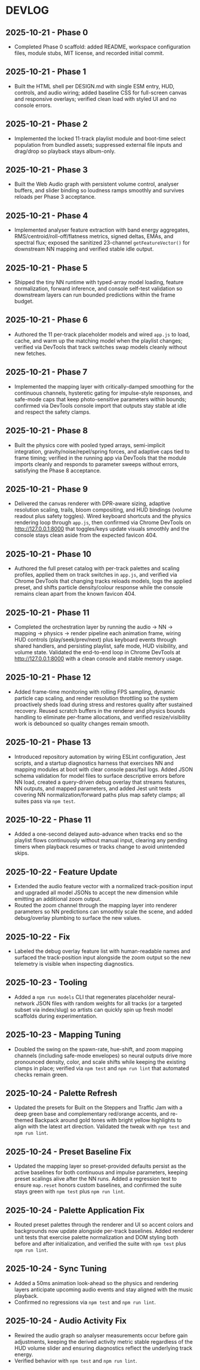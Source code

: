 # DEVLOG

## 2025-10-21 - Phase 0
- Completed Phase 0 scaffold: added README, workspace configuration files, module stubs, MIT license, and recorded initial commit.

## 2025-10-21 - Phase 1
- Built the HTML shell per DESIGN.md with single ESM entry, HUD, controls, and audio wiring; added baseline CSS for full-screen canvas and responsive overlays; verified clean load with styled UI and no console errors.

## 2025-10-21 - Phase 2
- Implemented the locked 11-track playlist module and boot-time select population from bundled assets; suppressed external file inputs and drag/drop so playback stays album-only.

## 2025-10-21 - Phase 3
- Built the Web Audio graph with persistent volume control, analyser buffers, and slider binding so loudness ramps smoothly and survives reloads per Phase 3 acceptance.

## 2025-10-21 - Phase 4
- Implemented analyser feature extraction with band energy aggregates, RMS/centroid/roll-off/flatness metrics, signed deltas, EMAs, and spectral flux; exposed the sanitized 23-channel `getFeatureVector()` for downstream NN mapping and verified stable idle output.

## 2025-10-21 - Phase 5
- Shipped the tiny NN runtime with typed-array model loading, feature normalization, forward inference, and console self-test validation so downstream layers can run bounded predictions within the frame budget.

## 2025-10-21 - Phase 6
- Authored the 11 per-track placeholder models and wired `app.js` to load, cache, and warm up the matching model when the playlist changes; verified via DevTools that track switches swap models cleanly without new fetches.

## 2025-10-21 - Phase 7
- Implemented the mapping layer with critically-damped smoothing for the continuous channels, hysteretic gating for impulse-style responses, and safe-mode caps that keep photo-sensitive parameters within bounds; confirmed via DevTools console import that outputs stay stable at idle and respect the safety clamps.

## 2025-10-21 - Phase 8
- Built the physics core with pooled typed arrays, semi-implicit integration, gravity/noise/repel/spring forces, and adaptive caps tied to frame timing; verified in the running app via DevTools that the module imports cleanly and responds to parameter sweeps without errors, satisfying the Phase 8 acceptance.

## 2025-10-21 - Phase 9
- Delivered the canvas renderer with DPR-aware sizing, adaptive resolution scaling, trails, bloom compositing, and HUD bindings (volume readout plus safety toggles). Wired keyboard shortcuts and the physics rendering loop through `app.js`, then confirmed via Chrome DevTools on http://127.0.0.1:8000 that toggles/keys update visuals smoothly and the console stays clean aside from the expected favicon 404.

## 2025-10-21 - Phase 10
- Authored the full preset catalog with per-track palettes and scaling profiles, applied them on track switches in `app.js`, and verified via Chrome DevTools that changing tracks reloads models, logs the applied preset, and shifts particle density/colour response while the console remains clean apart from the known favicon 404.

## 2025-10-21 - Phase 11
- Completed the orchestration layer by running the audio -> NN -> mapping -> physics -> render pipeline each animation frame, wiring HUD controls (play/seek/prev/next) plus keyboard events through shared handlers, and persisting playlist, safe mode, HUD visibility, and volume state. Validated the end-to-end loop in Chrome DevTools at http://127.0.0.1:8000 with a clean console and stable memory usage.

## 2025-10-21 - Phase 12
- Added frame-time monitoring with rolling FPS sampling, dynamic particle cap scaling, and render resolution throttling so the system proactively sheds load during stress and restores quality after sustained recovery. Reused scratch buffers in the renderer and physics bounds handling to eliminate per-frame allocations, and verified resize/visibility work is debounced so quality changes remain smooth.

## 2025-10-21 - Phase 13
- Introduced repository automation by wiring ESLint configuration, Jest scripts, and a startup diagnostics harness that exercises NN and mapping modules at boot with clear console pass/fail logs. Added JSON schema validation for model files to surface descriptive errors before NN load, created a query-driven debug overlay that streams features, NN outputs, and mapped parameters, and added Jest unit tests covering NN normalization/forward paths plus map safety clamps; all suites pass via `npm test`.

## 2025-10-22 - Phase 11
- Added a one-second delayed auto-advance when tracks end so the playlist flows continuously without manual input, clearing any pending timers when playback resumes or tracks change to avoid unintended skips.

## 2025-10-22 - Feature Update
- Extended the audio feature vector with a normalized track-position input and upgraded all model JSONs to accept the new dimension while emitting an additional zoom output.
- Routed the zoom channel through the mapping layer into renderer parameters so NN predictions can smoothly scale the scene, and added debug/overlay plumbing to surface the new values.

## 2025-10-22 - Fix
- Labeled the debug overlay feature list with human-readable names and surfaced the track-position input alongside the zoom output so the new telemetry is visible when inspecting diagnostics.

## 2025-10-23 - Tooling
- Added a `npm run models` CLI that regenerates placeholder neural-network JSON files with random weights for all tracks (or a targeted subset via index/slug) so artists can quickly spin up fresh model scaffolds during experimentation.

## 2025-10-23 - Mapping Tuning
- Doubled the swing on the spawn-rate, hue-shift, and zoom mapping channels (including safe-mode envelopes) so neural outputs drive more pronounced density, color, and scale shifts while keeping the existing clamps in place; verified via `npm test` and `npm run lint` that automated checks remain green.

## 2025-10-24 - Palette Refresh
- Updated the presets for Built on the Steppers and Traffic Jam with a deep green base and complementary red/orange accents, and re-themed Backpack around gold tones with bright yellow highlights to align with the latest art direction. Validated the tweak with `npm test` and `npm run lint`.

## 2025-10-24 - Preset Baseline Fix
- Updated the mapping layer so preset-provided defaults persist as the active baselines for both continuous and impulse parameters, keeping preset scalings alive after the NN runs. Added a regression test to ensure `map.reset` honors custom baselines, and confirmed the suite stays green with `npm test` plus `npm run lint`.

## 2025-10-24 - Palette Application Fix
- Routed preset palettes through the renderer and UI so accent colors and backgrounds now update alongside per-track baselines. Added renderer unit tests that exercise palette normalization and DOM styling both before and after initialization, and verified the suite with `npm test` plus `npm run lint`.

## 2025-10-24 - Sync Tuning
- Added a 50ms animation look-ahead so the physics and rendering layers anticipate upcoming audio events and stay aligned with the music playback.
- Confirmed no regressions via `npm test` and `npm run lint`.

## 2025-10-24 - Audio Activity Fix
- Rewired the audio graph so analyser measurements occur before gain adjustments, keeping the derived activity metric stable regardless of the HUD volume slider and ensuring diagnostics reflect the underlying track energy.
- Verified behavior with `npm test` and `npm run lint`.
